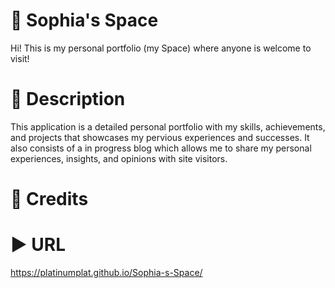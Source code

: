 # 🌌 Sophia's Space
Hi! This is my personal portfolio (my Space) where anyone is welcome to visit!

# 📔 Description
This application is a detailed personal portfolio with my skills, achievements, and projects that showcases my pervious experiences and successes. It also consists of a in progress blog which allows me to share my personal experiences, insights, and opinions with site visitors. 

# 📃 Credits


# ▶ URL
https://platinumplat.github.io/Sophia-s-Space/
